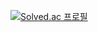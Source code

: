 [![Solved.ac 프로필](http://mazassumnida.wtf/api/v2/generate_badge?boj=hjun0410)](https://solved.ac/hjun0410)
